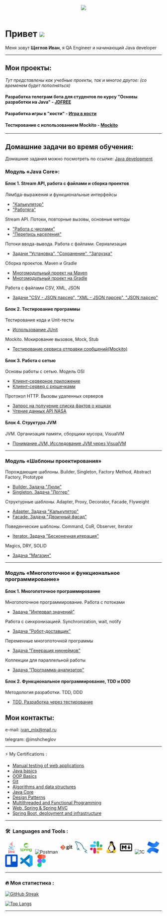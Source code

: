 <div id="header" align="center">
  <img src="https://media.giphy.com/media/SUcApSWjPwQMARvcM8/giphy.gif" width="150"/>
</div>
<div id="seconder" align="center">
  <img src="https://komarev.com/ghpvc/?username=ischeglov&style=flat-square&color=blue" alt=""/>
</div>

<h1>
  Привет
  <img src="https://media.giphy.com/media/v1.Y2lkPTc5MGI3NjExZ2I2ajJsNjM1MTRidThhdDMwMGZodGdxNWZteWxva204dW9vbDl4ZSZlcD12MV9pbnRlcm5hbF9naWZfYnlfaWQmY3Q9cw/hvRJCLFzcasrR4ia7z/giphy.gif" width="30px"/>
</h1>

Меня зовут **Щеглов Иван**, я QA Engineer и начинающий Java developer

---

## Мои проекты:

*Тут представлены как учебные проекты, так и многое другое: (со временем будет пополняться)*

#### Разработка телеграм бота для студентов по курсу "Основы разработки на Java" - [JDFREE](https://github.com/ischeglov/JDFREE)
#### Разработка игры в "кости" - [Игра в кости](https://github.com/ischeglov/Dices_game)
#### Тестирование с использованием Mockito - [Mockito](https://github.com/ischeglov/Mockito)

---

## Домашние задачи во время обучения:

Домашние задания можно посмотреть по ссылке: [Java development](https://github.com/ischeglov/My_homework)

### Модуль «Java Core»:

#### Блок 1. Stream API, работа с файлами и сборка проектов

Лямбда-выражения и функциональные интерфейсы
* ["Калькулятор"](https://github.com/ischeglov/HW_Lambda_Calculator)
* ["Работяга"](https://github.com/ischeglov/HW_Lambda_Worker)

Stream API. Потоки, повторные вызовы, основные методы
* ["Работа с числами"](https://github.com/ischeglov/HW_Stream_Numbers)
* ["Перепись населения"](https://github.com/ischeglov/HW_Stream_Population_Census)

Потоки ввода-вывода. Работа с файлами. Сериализация
* [Задачи "Установка", "Сохранение", "Загрузка"](https://github.com/ischeglov/HW_IO_Streams_Serialization)

Сборка проектов. Maven и Gradle
* [Многомодульный проект на Maven](https://github.com/ischeglov/HW_Maven)
* [Многомодульный проект на Gradle](https://github.com/ischeglov/HW_Gradle)

Работа с файлами CSV, XML, JSON
* [Задачи "CSV - JSON парсер", "XML - JSON парсер", "JSON парсер"](https://github.com/ischeglov/HW_CSV_XML_JSON)

#### Блок 2. Тестирование программы

Тестирование кода и Unit-тесты
* [Использование JUnit](https://github.com/ischeglov/HW_JUnit)

Mockito. Мокирование вызовов, Mock, Stub
* [Тестирование сервиса отправки сообщений(Mockito)](https://github.com/ischeglov/Mockito)

#### Блок 3. Работа с сетью

Основы работы с сетью. Модель OSI
* [Клиент-серверное приложение](https://github.com/ischeglov/HW_Client_Server_Application)
* [Клиент-сервер с рюшечками](https://github.com/ischeglov/HW_Client_Server_Application_With_Frills)

Протокол HTTP. Вызовы удаленных серверов
* [Запрос на получение списка фактов о кошках](https://github.com/ischeglov/HW_HTTP_Protocol_Request_For_Cats)
* [Чтение данных API NASA](https://github.com/ischeglov/HW_HTTP_Protocol_Reading_NASA_API_Data)

#### Блок 4. Структура JVM

JVM. Организация памяти, сборщики мусора, VisualVM
* [Понимание JVM, Исследование JVM через VisualVM](https://github.com/ischeglov/HW_JVM)

---

### Модуль «Шаблоны проектирования»

Порождающие шаблоны. Builder, Singleton, Factory Method, Abstract Factory, Prototype
* [Builder. Задача "Люди"](https://github.com/ischeglov/HW_Design_Patterns_-_Builder)
* [Singleton. Задача "Логгер"](https://github.com/ischeglov/HW_Design_Patterns_-_Singleton)

Структурные шаблоны. Adapter, Proxy, Decorator, Facade, Flyweight
* [Adapter. Задача "Калькулятор"](https://github.com/ischeglov/HW_Structural_Patterns_-_Adapter)
* [Facade. Задача "Двоичный фасад"](https://github.com/ischeglov/HW_Structural_Patterns_-_Facade)

Поведенческие шаблоны. Command, CoR, Observer, Iterator
* [Iterator. Задача "Бесконечная итерация"](https://github.com/ischeglov/HW_Behavioral_Patterns_-_Iterator)

Magics, DRY, SOLID
* [Задача "Магазин"](https://github.com/ischeglov/HW_Magics_DRY_SOLID)

---

### Модуль «Многопоточное и функциональное программирование»

#### Блок 1. Многопоточное программирование

Многопоточное программирование. Работа с потоками
* [Задача "Интервал значений"](https://github.com/ischeglov/HW_Multithreading_Range_Of_Values)

Работа с синхронизацией. Synchronization, wait, notify
* [Задача "Робот-доставщик"](https://github.com/ischeglov/HW_Multithreading_Delivery_Robot)

Переменные многопоточной программы
* [Задача "Генерация никнеймов"](https://github.com/ischeglov/HW_Multithreading_Nickname_Generation)

Коллекции для параллельной работы
* [Задача "Программа-анализатор"](https://github.com/ischeglov/HW_Multithreading_Analyzer_Program)

#### Блок 2. Функциональное программирование, TDD и DDD

Методология разработки. TDD, DDD
* [TDD. Разработка через тестирование](https://github.com/ischeglov/HW_TDD)

## Мои контакты:
e-mail: ivan_mix@mail.ru

telegram: @imshcheglov

</p>

---

⚡  My Certifications :
- [Manual testing of web applications](https://github.com/ischeglov/Certificates/blob/main/QA_1_Manual%20testing%20of%20web%20applications.pdf)
- [Java basics](https://github.com/ischeglov/Certificates/blob/main/1_Java%20Basics.pdf)
- [OOP Basics](https://github.com/ischeglov/Certificates/blob/main/2_OOP%20Basics.pdf)
- [Git](https://github.com/ischeglov/Certificates/blob/main/3_Git.pdf)
- [Algorithms and data structures](https://github.com/ischeglov/Certificates/blob/main/4_Algorithms%20and%20data%20structures.pdf)
- [Java Core](https://github.com/ischeglov/Certificates/blob/main/5_Java%20Core.pdf)
- [Design Patterns](https://github.com/ischeglov/Certificates/blob/main/6_Design%20Patterns.pdf)
- [Multithreaded and Functional Programming](https://github.com/ischeglov/Certificates/blob/main/7_Multithreaded%20and%20Functional%20Programming.pdf)
- [Web, Spring & Spring MVC](https://github.com/ischeglov/Certificates/blob/main/8_Web%2C%20Spring%20%26%20Spring%20MVC.pdf)
- [Spring Boot, deployment and infrastructure](https://github.com/ischeglov/Certificates/blob/main/9_Spring%20Boot%2C%20deployment%20and%20infrastructure.pdf)

</p>

---

### 🛠 &nbsp;Languages and Tools :
<p>
<img src="https://github.com/devicons/devicon/blob/master/icons/java/java-original-wordmark.svg" title="Java" alt="Java" width="40" height="40"/>&nbsp;
<img src="https://github.com/devicons/devicon/blob/master/icons/spring/spring-original-wordmark.svg" title="Spring" alt="Spring" width="40" height="40"/>&nbsp;
<img src="https://www.vectorlogo.zone/logos/getpostman/getpostman-icon.svg" title="Postman"  alt="Postman" width="40" height="40"/>&nbsp;
<img src="https://github.com/devicons/devicon/blob/master/icons/git/git-original-wordmark.svg" title="Git" alt="Git" width="40" height="40"/>&nbsp;
<img src="https://github.com/devicons/devicon/blob/master/icons/mysql/mysql-original.svg" title="MySQL" alt="MySQL" width="40" height="40"/>&nbsp;
<img src="https://github.com/devicons/devicon/blob/master/icons/slack/slack-original.svg" title="Slack" alt="Slack" width="40" height="40"/>&nbsp; 
<img src="https://github.com/devicons/devicon/blob/master/icons/linux/linux-original.svg" title="Linux" alt="Linux" width="40" height="40"/>&nbsp;
<img src="https://github.com/devicons/devicon/blob/master/icons/markdown/markdown-original.svg" title="MD" alt="MD" width="40" height="40"/>&nbsp;
<img src="https://upload.wikimedia.org/wikipedia/commons/9/93/1C_Company_logo.svg" title="1С" alt="1С" width="40" height="40"/>&nbsp;
<img src="https://github.com/devicons/devicon/blob/master/icons/confluence/confluence-original.svg" title="Confluence" alt="Confluence" width="40" height="40"/>&nbsp;
<img src="https://github.com/devicons/devicon/blob/master/icons/trello/trello-plain.svg" title="Trello" alt="Trello" width="40" height="40"/>&nbsp;
<img src="https://github.com/devicons/devicon/blob/master/icons/vscode/vscode-original.svg" title="VS Code" alt="VS Code" width="40" height="40"/>&nbsp;
<img src="https://github.com/devicons/devicon/blob/master/icons/figma/figma-original.svg" title="Figma" alt="Figma" width="40" height="40"/>&nbsp;
  
</p>

---

### :fire: Моя статистика :
[![GitHub Streak](http://github-readme-streak-stats.herokuapp.com?user=ischeglov&theme=highcontrast&border_radius=4.6&locale=ru)](https://git.io/streak-stats)


[![Top Langs](https://github-readme-stats.vercel.app/api/top-langs/?username=ischeglov&layout=compact&theme=vision-friendly-dark)](https://github.com/anuraghazra/github-readme-stats)

---

